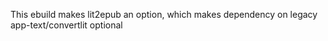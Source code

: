 This ebuild makes lit2epub an option, which makes dependency on legacy app-text/convertlit optional
